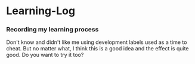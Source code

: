 # Learning-Log
### Recording my learning process
Don't know and didn't like me using development labels used as a time to cheat.
But no matter what, I think this is a good idea and the effect is quite good.
Do you want to try it too?
